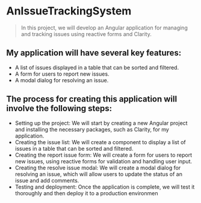 # AnIssueTrackingSystem
> In this project, we will develop an Angular application for managing and tracking issues using reactive forms and Clarity.
## My application will have several key features:
+ A list of issues displayed in a table that can be sorted and filtered.
+ A form for users to report new issues.
+ A modal dialog for resolving an issue.
## The process for creating this application will involve the following steps:
+ Setting up the project: We will start by creating a new Angular project and installing the necessary packages, such as Clarity, for my application.
+ Creating the issue list: We will create a component to display a list of issues in a table that can be sorted and filtered.
+ Creating the report issue form: We will create a form for users to report new issues, using reactive forms for validation and handling user input.
+ Creating the resolve issue modal: We will create a modal dialog for resolving an issue, which will allow users to update the status of an issue and add comments.
+ Testing and deployment: Once the application is complete, we will test it thoroughly and then deploy it to a production environmen


